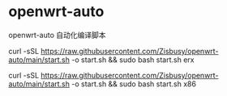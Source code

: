 # openwrt-auto
openwrt-auto 自动化编译脚本


curl -sSL https://raw.githubusercontent.com/Zisbusy/openwrt-auto/main/start.sh -o start.sh && sudo bash start.sh erx

curl -sSL https://raw.githubusercontent.com/Zisbusy/openwrt-auto/main/start.sh -o start.sh && sudo bash start.sh x86
